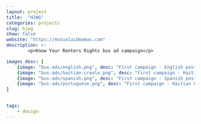 ```yaml
---
layout: project
title:  "HJWG"
categories: projects
slug: hjwg
show: false
website: "https://mutualaidmamas.com"
description: >-
        <p>Know Your Renters Rights bus ad campaign</p>

images_desc: [
    {image: "bus-ads/english.png", desc: "First campaign - English poster", img_class: "bus_ad"},
    {image: "bus-ads/haitian-creole.png", desc: "First campaign - Haitian Creole poster", img_class: "bus_ad"},
    {image: "bus-ads/spanish.png", desc: "First campaign - Spanish poster", img_class: "bus_ad"},
    {image: "bus-ads/portuguese.png", desc: "First campaign - Haitian Creole poster", img_class: "bus_ad"},
]
    

tags: 
    - design
---
```

